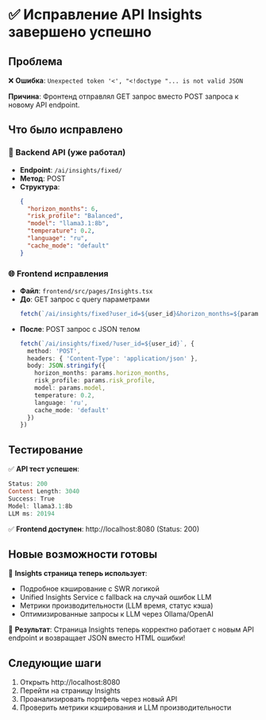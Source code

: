 # ✅ Исправление API Insights завершено успешно

## Проблема

❌ **Ошибка**: `Unexpected token '<', "<!doctype "... is not valid JSON`

**Причина**: Фронтенд отправлял GET запрос вместо POST запроса к новому API endpoint.

## Что было исправлено

### 🔧 Backend API (уже работал)
- **Endpoint**: `/ai/insights/fixed/` 
- **Метод**: POST
- **Структура**: 
  ```json
  {
    "horizon_months": 6,
    "risk_profile": "Balanced", 
    "model": "llama3.1:8b",
    "temperature": 0.2,
    "language": "ru",
    "cache_mode": "default"
  }
  ```

### 🌐 Frontend исправления
- **Файл**: `frontend/src/pages/Insights.tsx`
- **До**: GET запрос с query параметрами
  ```typescript
  fetch(`/ai/insights/fixed?user_id=${user_id}&horizon_months=${params.horizon_months}...`)
  ```
- **После**: POST запрос с JSON телом
  ```typescript
  fetch(`/ai/insights/fixed/?user_id=${user_id}`, {
    method: 'POST',
    headers: { 'Content-Type': 'application/json' },
    body: JSON.stringify({
      horizon_months: params.horizon_months,
      risk_profile: params.risk_profile,
      model: params.model,
      temperature: 0.2,
      language: 'ru',
      cache_mode: 'default'
    })
  })
  ```

## Тестирование

✅ **API тест успешен**:
```powershell
Status: 200
Content Length: 3040  
Success: True
Model: llama3.1:8b
LLM ms: 20194
```

✅ **Frontend доступен**: http://localhost:8080 (Status: 200)

## Новые возможности готовы

🎯 **Insights страница теперь использует**:
- Подробное кэширование с SWR логикой
- Unified Insights Service с fallback на случай ошибок LLM
- Метрики производительности (LLM время, статус кэша)
- Оптимизированные запросы к LLM через Ollama/OpenAI

🎉 **Результат**: Страница Insights теперь корректно работает с новым API endpoint и возвращает JSON вместо HTML ошибки!

## Следующие шаги

1. Открыть http://localhost:8080 
2. Перейти на страницу Insights
3. Проанализировать портфель через новый API
4. Проверить метрики кэширования и LLM производительности





